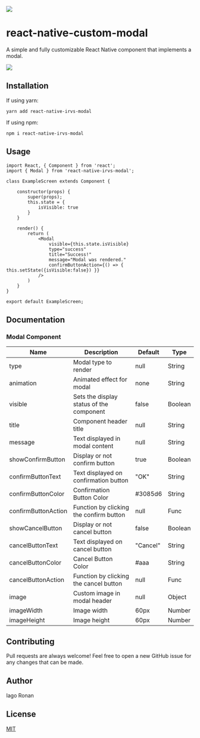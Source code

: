 ![](https://img.shields.io/npm/v/react-native-irvs-modal.svg?style=flat)

# react-native-custom-modal

A simple and fully customizable React Native component that implements a modal. 

![](https://drive.google.com/open?id=1GhCrWimdXye6csyLHF-2ArrYQ71tTa3X)

## Installation

If using yarn:

```
yarn add react-native-irvs-modal
```

If using npm:

```
npm i react-native-irvs-modal
```

## Usage

```
import React, { Component } from 'react';
import { Modal } from 'react-native-irvs-modal';

class ExampleScreen extends Component {
    
    constructor(props) {
        super(props);
        this.state = {
            isVisible: true
        }
    }

    render() {
        return (
            <Modal
                visible={this.state.isVisible} 
                type="success"
                title="Success!"
                message="Modal was rendered."
                confirmButtonAction={() => { this.setState({isVisible:false}) }}
            />
        )
    }
}

export default ExampleScreen;
```

## Documentation

### Modal Component
| Name                      | Description                              | Default     | Type   |
|---------------------------|------------------------------------------|-------------|--------|
| type                      | Modal type to render                     | null        | String |
| animation                 | Animated effect for modal                | none        | String |
| visible                   | Sets the display status of the component | false       | Boolean |
| title                     | Component header title                   | null        | String |
| message                   | Text displayed in modal content          | null        | String |
| showConfirmButton         | Display or not confirm button            | true        | Boolean |
| confirmButtonText         | Text displayed on confirmation button    | "OK"        | String |
| confirmButtonColor        | Confirmation Button Color                | #3085d6     | String |
| confirmButtonAction       | Function by clicking the confirm button  | null        | Func |
| showCancelButton          | Display or not cancel button             | false       | Boolean |
| cancelButtonText          | Text displayed on cancel button          | "Cancel"    | String |
| cancelButtonColor         | Cancel Button Color                      | #aaa        | String |
| cancelButtonAction        | Function by clicking the cancel button   | null        | Func |
| image                     | Custom image in modal header             | null        | Object |
| imageWidth                | Image width                              | 60px        | Number |
| imageHeight               | Image height                             | 60px        | Number |


## Contributing
Pull requests are always welcome! Feel free to open a new GitHub issue for any changes that can be made.

## Author
Iago Ronan

## License
[MIT](./LICENSE)
